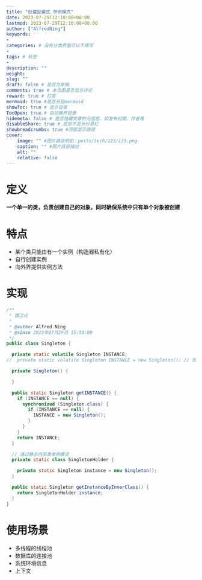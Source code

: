 ```yaml
---
title: "创建型模式 单例模式"
date: 2023-07-29T12:10:08+08:00
lastmod: 2023-07-29T12:10:08+08:00
author: ["AlfredNing"]
keywords: 
- 
categories: # 没有分类界面可以不填写
- 
tags: # 标签
- 
description: ""
weight:
slug: ""
draft: false # 是否为草稿
comments: true # 本页面是否显示评论
reward: true # 打赏
mermaid: true #是否开启mermaid
showToc: true # 显示目录
TocOpen: true # 自动展开目录
hidemeta: false # 是否隐藏文章的元信息，如发布日期、作者等
disableShare: true # 底部不显示分享栏
showbreadcrumbs: true #顶部显示路径
cover:
    image: "" #图片路径例如：posts/tech/123/123.png
    caption: "" #图片底部描述
    alt: ""
    relative: false
---
```


# 定义

**一个单一的类，负责创建自己的对象，同时确保系统中只有单个对象被创建**

# 特点

- 某个类只能由有一个实例（构造器私有化）
- 自行创建实例
- 向外界提供实例方法

# 实现

```java
/**
 * 饿汉式
 *
 * @author Alfred.Ning
 * @since 2023年07月29日 15:50:00
 */
public class Singleton {

  private static volatile Singleton INSTANCE;
//  private static volatile Singleton INSTANCE = new Singleton(); // 饱汉式

  private Singleton() {

  }

  public static Singleton getINSTANCE() {
    if (INSTANCE == null) {
      synchronized (Singleton.class) {
        if (INSTANCE == null) {
          INSTANCE = new Singleton();
        }
      }
    }
    return INSTANCE;
  }

  // 通过静态内部类单例模式
  private static class SingletonHolder {

    private static Singleton instance = new Singleton();
  }

  public static Singleton getInstanceByInnerClass() {
    return SingletonHolder.instance;
  }
}
```

# 使用场景

- 多线程的线程池
- 数据库的连接池
- 系统环境信息
- 上下文

